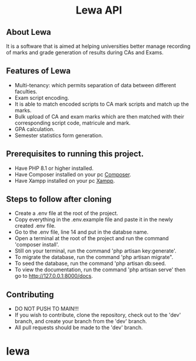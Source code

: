 <h1 align="center">Lewa API</h1>

## About Lewa

It is a software that is aimed at helping universities better manage recording of marks and grade generation of results during CAs and Exams.

## Features of Lewa
- Multi-tenancy: which permits separation of data between different faculties.
- Exam script encoding.
- It is able to match encoded scripts to CA mark scripts and match up the marks.
- Bulk upload of CA and exam marks which are then matched with their corresponding script code, matricule and mark.
- GPA calculation.
- Semester statistics form generation.

## Prerequisites to running this project.
    
- Have PHP 8.1 or higher installed.
- Have Composer installed on your pc [Composer](https://getcomposer.org/).
- Have Xampp installed on your pc [Xampp](https://www.apachefriends.org/).

## Steps to follow after cloning
    
- Create a .env file at the root of the project.
- Copy everything in the .env.example file and paste it in the newly created .env file.
- Go to the .env file, line 14 and put in the databse name.
- Open a terminal at the root of the project and run the command 'composer install'.
- Still on your terminal, run the command 'php artisan key:generate'.
- To migrate the database, run the command 'php artisan migrate".
- To seed the database, run the command 'php artisan db:seed.
- To view the documentation, run the command 'php artisan serve' then go to http://127.0.0.1:8000/docs.


## Contributing

- DO NOT PUSH TO MAIN!!!
- If you wish to contribute, clone the repository, check out to the 'dev' branch, and create your branch from the 'dev' branch.
- All pull requests should be made to the 'dev' branch.
# lewa
